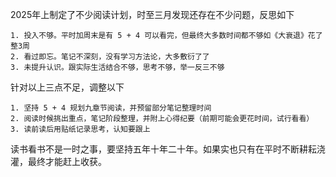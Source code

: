 
2025年上制定了不少阅读计划，时至三月发现还存在不少问题，反思如下

	1. 投入不够。平时加周末是有 5 + 4 可以看完，但最终大多数时间都不够如《大衰退》花了整3周
	2. 看过即忘。笔记不深刻，没有学习方法论，大多敷衍了了
	3. 未提升认识。跟实际生活结合不够，思考不够，举一反三不够

      
针对以上三点不足，调整以下

	1. 坚持 5 + 4 规划九章节阅读，并预留部分笔记整理时间
	2. 阅读时候挑出重点，笔记阶段整理，并附上心得纪要（前期可能会更花时间，试行看看）
	3. 读前读后用贴纸记录思考，认知要跟上


读书看书不是一时之事，要坚持五年十年二十年。如果实也只有在平时不断耕耘浇灌，最终才能赶上收获。